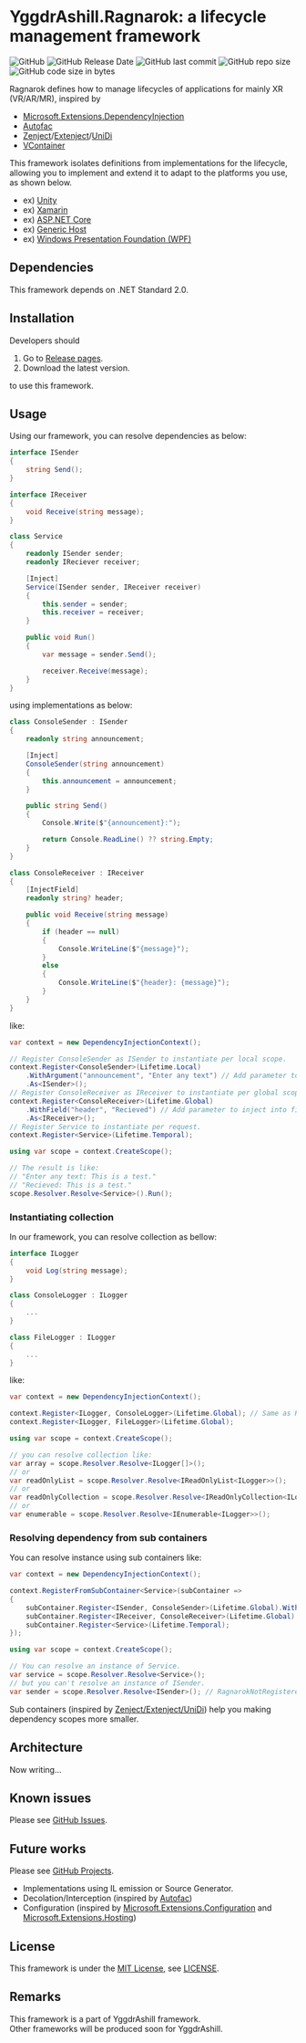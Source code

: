 # YggdrAshill.Ragnarok: a lifecycle management framework

![GitHub](https://img.shields.io/github/license/do-i-know-it/YggdrAshill.Ragnarok)
![GitHub Release Date](https://img.shields.io/github/release-date/do-i-know-it/YggdrAshill.Ragnarok)
![GitHub last commit](https://img.shields.io/github/last-commit/do-i-know-it/YggdrAshill.Ragnarok)
![GitHub repo size](https://img.shields.io/github/repo-size/do-i-know-it/YggdrAshill.Ragnarok)
![GitHub code size in bytes](https://img.shields.io/github/languages/code-size/do-i-know-it/YggdrAshill.Ragnarok)

Ragnarok defines how to manage lifecycles of applications for mainly XR (VR/AR/MR), inspired by

- [Microsoft.Extensions.DependencyInjection](https://www.nuget.org/packages/Microsoft.Extensions.DependencyInjection/)
- [Autofac](https://autofac.org/)
- [Zenject](https://github.com/modesttree/Zenject)/[Extenject](https://github.com/Mathijs-Bakker/Extenject)/[UniDi](https://github.com/UniDi/UniDi)
- [VContainer](https://vcontainer.hadashikick.jp/)

This framework isolates definitions from implementations for the lifecycle, allowing you to implement and extend it to adapt to the platforms you use, as shown below.

- ex) [Unity](https://unity.com/ja)
- ex) [Xamarin](https://docs.microsoft.com/ja-jp/xamarin/get-started/what-is-xamarin)
- ex) [ASP.NET Core](https://docs.microsoft.com/ja-jp/aspnet/core/fundamentals/host/generic-host)
- ex) [Generic Host](https://docs.microsoft.com/ja-jp/dotnet/core/extensions/generic-host)
- ex) [Windows Presentation Foundation (WPF)](https://docs.microsoft.com/ja-jp/visualstudio/designers/getting-started-with-wpf)

## Dependencies

This framework depends on .NET Standard 2.0.

## Installation

Developers should

1. Go to [Release pages](https://github.com/do-i-know-it/YggdrAshill.Ragnarok/releases).
1. Download the latest version.

to use this framework.

## Usage

Using our framework, you can resolve dependencies as below:
```cs
interface ISender
{
    string Send();
}

interface IReceiver
{
    void Receive(string message);
}

class Service
{
    readonly ISender sender;
    readonly IReciever receiver;

    [Inject]
    Service(ISender sender, IReceiver receiver)
    {
        this.sender = sender;
        this.receiver = receiver;
    }

    public void Run()
    {
        var message = sender.Send();

        receiver.Receive(message);
    }
}
```
using implementations as below:

```cs
class ConsoleSender : ISender
{
    readonly string announcement;

    [Inject]
    ConsoleSender(string announcement)
    {
        this.announcement = announcement;
    }

    public string Send()
    {
        Console.Write($"{announcement}:");

        return Console.ReadLine() ?? string.Empty;
    }
}

class ConsoleReceiver : IReceiver
{
    [InjectField]
    readonly string? header;

    public void Receive(string message)
    {
        if (header == null)
        {
            Console.WriteLine($"{message}");
        }
        else
        {
            Console.WriteLine($"{header}: {message}");
        }
    }
}
```

like:
```cs
var context = new DependencyInjectionContext();

// Register ConsoleSender as ISender to instantiate per local scope.
context.Register<ConsoleSender>(Lifetime.Local)
    .WithArgument("announcement", "Enter any text") // Add parameter to inject into constructor.
    .As<ISender>();
// Register ConsoleReceiver as IReceiver to instantiate per global scope.
context.Register<ConsoleReceiver>(Lifetime.Global)
    .WithField("header", "Recieved") // Add parameter to inject into fields.
    .As<IReceiver>();
// Register Service to instantiate per request.
context.Register<Service>(Lifetime.Temporal);

using var scope = context.CreateScope();

// The result is like:
// "Enter any text: This is a test."
// "Recieved: This is a test."
scope.Resolver.Resolve<Service>().Run();
```

### __Instantiating collection__

In our framework, you can resolve collection as bellow:
```cs
interface ILogger
{
    void Log(string message);
}

class ConsoleLogger : ILogger
{
    ...
}

class FileLogger : ILogger
{
    ...
}
```

like:
```cs
var context = new DependencyInjectionContext();

context.Register<ILogger, ConsoleLogger>(Lifetime.Global); // Same as Register<ConsoleLogger>(Lifetime.Global).As<ILogger>();
context.Register<ILogger, FileLogger>(Lifetime.Global);

using var scope = context.CreateScope();

// you can resolve collection like:
var array = scope.Resolver.Resolve<ILogger[]>();
// or
var readOnlyList = scope.Resolver.Resolve<IReadOnlyList<ILogger>>();
// or
var readOnlyCollection = scope.Resolver.Resolve<IReadOnlyCollection<ILogger>>();
// or
var enumerable = scope.Resolver.Resolve<IEnumerable<ILogger>>();
```

### __Resolving dependency from sub containers__

You can resolve instance using sub containers like:

```cs
var context = new DependencyInjectionContext();

context.RegisterFromSubContainer<Service>(subContainer =>
{
    subContainer.Register<ISender, ConsoleSender>(Lifetime.Global).WithArgument("announcement", "Enter any text");
    subContainer.Register<IReceiver, ConsoleReceiver>(Lifetime.Global).WithField("header", "Recieved");
    subContainer.Register<Service>(Lifetime.Temporal);
});

using var scope = context.CreateScope();

// You can resolve an instance of Service.
var service = scope.Resolver.Resolve<Service>();
// but you can't resolve an instance of ISender.
var sender = scope.Resolver.Resolve<ISender>(); // RagnarokNotRegisteredException.
```

Sub containers (inspired by [Zenject/Extenject/UniDi](https://github.com/UniDi/UniDi)) help you making dependency scopes more smaller.

## Architecture

Now writing...

## Known issues

Please see [GitHub Issues](https://github.com/do-i-know-it/YggdrAshill.Ragnarok/issues).

## Future works

Please see [GitHub Projects](https://github.com/do-i-know-it/YggdrAshill.Ragnarok/projects/1).

- Implementations using IL emission or Source Generator.
- Decolation/Interception (inspired by [Autofac](https://autofac.org/))
- Configuration (inspired by [Microsoft.Extensions.Configuration](https://www.nuget.org/packages/Microsoft.Extensions.Configuration/) and [Microsoft.Extensions.Hosting](https://www.nuget.org/packages/Microsoft.Extensions.Hosting/))

## License

This framework is under the [MIT License](https://opensource.org/licenses/mit-license.php), see [LICENSE](./LICENSE.md).

## Remarks

This framework is a part of YggdrAshill framework.  
Other frameworks will be produced soon for YggdrAshill.
